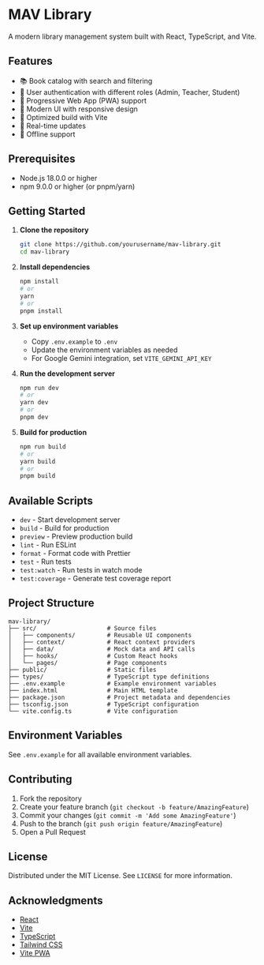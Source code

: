 # MAV Library

A modern library management system built with React, TypeScript, and Vite.

## Features

- 📚 Book catalog with search and filtering
- 🔐 User authentication with different roles (Admin, Teacher, Student)
- 📱 Progressive Web App (PWA) support
- 🎨 Modern UI with responsive design
- 🚀 Optimized build with Vite
- 🔄 Real-time updates
- 📱 Offline support

## Prerequisites

- Node.js 18.0.0 or higher
- npm 9.0.0 or higher (or pnpm/yarn)

## Getting Started

1. **Clone the repository**
   ```bash
   git clone https://github.com/yourusername/mav-library.git
   cd mav-library
   ```

2. **Install dependencies**
   ```bash
   npm install
   # or
   yarn
   # or
   pnpm install
   ```

3. **Set up environment variables**
   - Copy `.env.example` to `.env`
   - Update the environment variables as needed
   - For Google Gemini integration, set `VITE_GEMINI_API_KEY`

4. **Run the development server**
   ```bash
   npm run dev
   # or
   yarn dev
   # or
   pnpm dev
   ```

5. **Build for production**
   ```bash
   npm run build
   # or
   yarn build
   # or
   pnpm build
   ```

## Available Scripts

- `dev` - Start development server
- `build` - Build for production
- `preview` - Preview production build
- `lint` - Run ESLint
- `format` - Format code with Prettier
- `test` - Run tests
- `test:watch` - Run tests in watch mode
- `test:coverage` - Generate test coverage report

## Project Structure

```
mav-library/
├── src/                    # Source files
│   ├── components/         # Reusable UI components
│   ├── context/            # React context providers
│   ├── data/               # Mock data and API calls
│   ├── hooks/              # Custom React hooks
│   └── pages/              # Page components
├── public/                 # Static files
├── types/                  # TypeScript type definitions
├── .env.example            # Example environment variables
├── index.html              # Main HTML template
├── package.json            # Project metadata and dependencies
├── tsconfig.json           # TypeScript configuration
└── vite.config.ts          # Vite configuration
```

## Environment Variables

See `.env.example` for all available environment variables.

## Contributing

1. Fork the repository
2. Create your feature branch (`git checkout -b feature/AmazingFeature`)
3. Commit your changes (`git commit -m 'Add some AmazingFeature'`)
4. Push to the branch (`git push origin feature/AmazingFeature`)
5. Open a Pull Request

## License

Distributed under the MIT License. See `LICENSE` for more information.

## Acknowledgments

- [React](https://reactjs.org/)
- [Vite](https://vitejs.dev/)
- [TypeScript](https://www.typescriptlang.org/)
- [Tailwind CSS](https://tailwindcss.com/)
- [Vite PWA](https://vite-pwa-org.netlify.app/)
